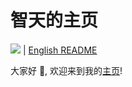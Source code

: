 # 智天的主页

[![](https://img.shields.io/github/stars/ZhitianHou?label=Total%20Stars&style=social)](https://github.com/ZhitianHou)
  | [English README](../README.md) 

大家好 👋, 欢迎来到我的[主页](https://zhitianhou.github.io/)!